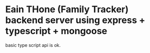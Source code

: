 # Eain THone (Family Tracker) backend server using express + typescript + mongoose


basic type script api is ok.